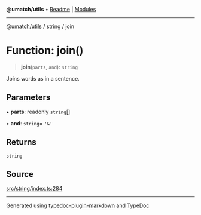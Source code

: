 **@umatch/utils** • [Readme](../../index.md) \| [Modules](../../modules.md)

***

[@umatch/utils](../../modules.md) / [string](../index.md) / join

# Function: join()

> **join**(`parts`, `and`): `string`

Joins words as in a sentence.

## Parameters

• **parts**: readonly `string`[]

• **and**: `string`= `'&'`

## Returns

`string`

## Source

[src/string/index.ts:284](https://github.com/umatch-oficial/utils/blob/4c813c4/src/string/index.ts#L284)

***

Generated using [typedoc-plugin-markdown](https://www.npmjs.com/package/typedoc-plugin-markdown) and [TypeDoc](https://typedoc.org/)
